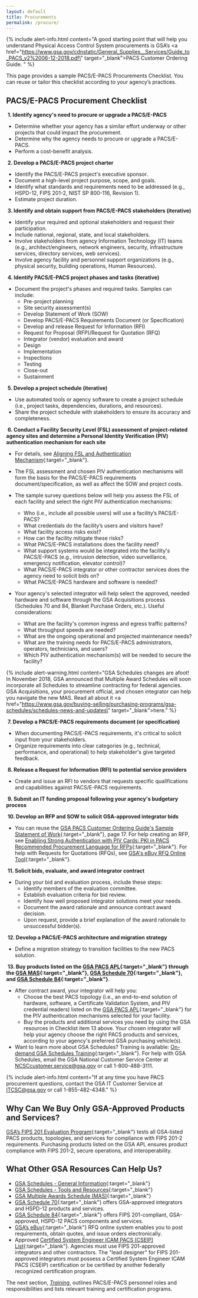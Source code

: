```yaml
---
layout: default
title: Procurements
permalink: /procure/
---
```


{% include alert-info.html content="A good starting point that will help you understand Physical Access Control System procurements is GSA’s <a href=\"https://www.gsa.gov/cdnstatic/General_Supplies__Services/Guide_to_PACS_v2%2006-12-2018.pdf\" target=\"_blank\">PACS Customer Ordering Guide. </a>" %}

This page provides a sample PACS/E-PACS Procurements Checklist. You can reuse or tailor this checklist according to your agency’s practices.

## PACS/E-PACS Procurement Checklist 
<i class="fa fa-check-square-o"></i> &nbsp;**1. Identify agency's need to procure or upgrade a PACS/E-PACS**
- Determine whether your agency has a similar effort underway or other projects that could impact the procurement.
- Determine why the agency needs to procure or upgrade a PACS/E-PACS. 
- Perform a cost-benefit analysis. 

<i class="fa fa-check-square-o"></i> &nbsp;**2. Develop a PACS/E-PACS project charter** 
- Identify the PACS/E-PACS project's executive sponsor.
- Document a high-level project purpose, scope, and goals. 
- Identify what standards and requirements need to be addressed (e.g., HSPD-12, FIPS 201-2, NIST SP 800-116, Revision 1).
- Estimate project duration.

<i class="fa fa-check-square-o"></i> &nbsp;**3. Identify and obtain support from PACS/E-PACS stakeholders (iterative)**
- Identify your required and optional stakeholders and request their participation.
- Include national, regional, state, and local stakeholders.
- Involve stakeholders from agency Information Technology (IT) teams (e.g., architect/engineers, network engineers, security, infrastructure services, directory services, web services).
- Involve agency facility and personnel support organizations (e.g., physical security, building operations, Human Resources). 

<i class="fa fa-check-square-o"></i> &nbsp;**4. Identify PACS/E-PACS project phases and tasks (iterative)**
- Document the project's phases and required tasks. Samples can include:
    -	Pre-project planning
    -	Site security assessment(s)
    -	Develop Statement of Work (SOW)
    -   Develop PACS/E-PACS Requirements Document (or Specification)
    -	Develop and release Request for Information (RFI) 
    -	Request for Proposal (RFP)/Request for Quotation (RFQ)  
    -	Integrator (vendor) evaluation and award
    -   Design
    -   Implementation
    -   Inspections
    -   Testing
    -	Close-out
    -	Sustainment

<i class="fa fa-check-square-o"></i> &nbsp;**5. Develop a project schedule (iterative)**
- Use automated tools or agency software to create a project schedule (i.e., project tasks, dependencies, durations, and resources).
- Share the project schedule with stakeholders to ensure its accuracy and completeness.

<i class="fa fa-check-square-o"></i> &nbsp;**6. Conduct a Facility Security Level (FSL) assessment of project-related agency sites and determine a Personal Identity Verification (PIV) authentication mechanism for each site**
 - For details, see [Aligning FSL and Authentication Mechanism]({{site.baseurl}}/alignfslandauth/){:target="_blank"}.
 - The FSL assessment and chosen PIV authentication mechanisms will form the basis for the PACS/E-PACS requirements document/specification, as well as affect the SOW and project costs.
 - The sample survey questions below will help you assess the FSL of each facility and select the right PIV authentication mechanisms: <br>
    -	Who (i.e., include all possible users) will use a facility’s PACS/E-PACS?
    -	What credentials do the facility’s users and visitors have?
    -	What facility access risks exist? 
    -	How can the facility mitigate these risks? 
    -	What PACS/E-PACS installations does the facility need?
    -	What support systems would be integrated into the facility's PACS/E-PACS (e.g., intrusion detection, video surveillance, emergency notification, elevator control)?
    -	What PACS/E-PACS integrator or other contractor services does the agency need to solicit bids on?
    -	What PACS/E-PACS hardware and software is needed? 
	
 -  Your agency's selected integrator will help select the approved, needed hardware and software through the GSA Acquisitions process (Schedules 70 and 84, Blanket Purchase Orders, etc.). Useful considerations: <br>
    -	What are the facility's common ingress and egress traffic patterns? 
    -	What throughput speeds are needed?
    -	What are the ongoing operational and projected maintenance needs?
    -	What are the training needs for PACS/E-PACS administrators, operators, technicians, and users?
    -   Which PIV authentication mechanism(s) will be needed to secure the facility?


{% include alert-warning.html content="GSA Schedules changes are afoot! In November 2018, GSA announced that Multiple Award Schedules will soon incorporate all Schedules to streamline contracting for federal agencies. GSA Acquisitions, your procurement official, and chosen integrator can help you navigate the new MAS. Read all about it <a href=\"https://www.gsa.gov/buying-selling/purchasing-programs/gsa-schedules/schedules-news-and-updates\" target=\"_blank\">here</a>." %}



<i class="fa fa-check-square-o"></i> &nbsp;**7. Develop a PACS/E-PACS requirements document (or specification)**
- When documenting PACS/E-PACS requirements, it's critical to solicit input from your stakeholders.  
- Organize requirements into clear categories (e.g., technical, performance, and operational) to help stakeholder's give targeted feedback.

<i class="fa fa-check-square-o"></i> &nbsp;**8. Release a Request for Information (RFI) to potential service providers**
- Create and issue an RFI to vendors that requests specific qualifications and capabilities against PACS/E-PACS requirements.

<i class="fa fa-check-square-o"></i> &nbsp;**9. Submit an IT funding proposal following your agency's budgetary process**

<i class="fa fa-check-square-o"></i> &nbsp;**10. Develop an RFP and SOW to solicit GSA-approved integrator bids**
 
-  You can reuse the [GSA PACS Customer Ordering Guide's Sample Statement of Work]( https://www.gsa.gov/cdnstatic/General_Supplies__Services/Guide_to_PACS_v2%2006-12-2018.pdf){:target="_blank"}, page 17. For help creating an RFP, see [Enabling Strong Authentication with PIV Cards: PKI in PACS Recommended Procurement Language for RFPs](https://www.idmanagement.gov/wp-content/uploads/sites/1171/uploads/Procurement-Language-1.1.0.pdf){:target="_blank"}. For help with Requests for Quotations (RFQs), see [GSA's eBuy RFQ Online Tool](https://www.ebuy.gsa.gov/ebuy/){:target="_blank"}.



<i class="fa fa-check-square-o"></i> &nbsp;**11. Solicit bids, evaluate, and award integrator contract**

- During your bid and evaluation process, include these steps:
    - Identify members of the evaluation committee.
    - Establish evaluation criteria for bid review. 
    - Identify how well proposed integrator solutions meet your needs. 
    - Document the award rationale and announce contract award decision. 
    - Upon request, provide a brief explanation of the award rationale to unsuccessful bidder(s).

<i class="fa fa-check-square-o"></i> &nbsp;**12. Develop a PACS/E-PACS architecture and migration strategy** 

- Define a migration strategy to transition facilities to the new PACS solution.

<i class="fa fa-check-square-o"></i> &nbsp;**13. Buy products listed on the [GSA PACS APL](https://www.idmanagement.gov/approved-products-list-pacs-products/){:target="_blank"} through the [GSA MAS](https://www.gsa.gov/buying-selling/purchasing-programs/gsa-schedules/schedules-news-and-updates){:target="_blank"}, [GSA Schedule 70]( https://www.gsa.gov/technology/technology-purchasing-programs/it-schedule-70){:target="_blank"}, and [GSA Schedule 84](https://www.gsa.gov/buying-selling/purchasing-programs/gsa-schedules/list-of-gsa-schedules/schedule-84security-fire-law-enforcement){:target="_blank"}**. 

- After contract award, your integrator will help you:
    - Choose the best PACS topology (i.e., an end-to-end solution of hardware, software, a Certificate Validation System, and PIV credential readers) listed on the [GSA PACS APL](https://www.idmanagement.gov/approved-products-list-pacs-products/){:target="_blank"} for the PIV authentication mechanisms selected for your facility.  
    - Buy the products and additional services you need by using the GSA resources in Checklist item 13 above. Your chosen integrator will help your agency choose the right PACS products and services, according to your agency's preferred GSA purchasing vehicle(s). 
-  Want to learn more about GSA Schedules? Training is available: [On-demand GSA Schedules Training](ww.gsa.gov/buying-selling/products-services/security-protection/training-for-security-protection){:target="_blank"}. For help with GSA Schedules, email the GSA National Customer Service Center at NCSCcustomer.service@gsa.gov or call 1-800-488-3111.


{% include alert-info.html content="If at any time you have PACS procurement questions, contact the GSA IT Customer Service at ITCSC@gsa.gov or call 1-855-482-4348." %}

## Why Can We Buy Only GSA-Approved Products and Services?
[GSA’s FIPS 201 Evaluation Program](https://www.idmanagement.gov/fips201/){:target="_blank"} tests all GSA-listed PACS products, topologies, and services for compliance with FIPS 201-2 requirements. Purchasing products listed on the GSA APL ensures product compliance with FIPS 201-2, secure operations, and interoperability.   

## What Other GSA Resources Can Help Us?
- [GSA Schedules - General Information](https://www.gsa.gov/buying-selling/purchasing-programs/gsa-schedules/schedule-buyers){:target="_blank"}
- [GSA Schedules - Tools and Resources](https://www.gsa.gov/buying-selling/purchasing-programs/gsa-schedules/we-are-here-to-help){:target="_blank"}
- [GSA Multiple Awards Schedule (MAS)](https://www.gsa.gov/buying-selling/purchasing-programs/gsa-schedules/schedules-news-and-updates){:target="_blank"}
- [GSA Schedule 70]( https://www.gsa.gov/technology/technology-purchasing-programs/it-schedule-70){:target="_blank"} offers GSA-approved integrators and HSPD-12 products and services.  
- [GSA Schedule 84](https://www.gsa.gov/buying-selling/purchasing-programs/gsa-schedules/list-of-gsa-schedules/schedule-84security-fire-law-enforcement){:target="_blank"} offers FIPS 201-compliant, GSA-approved, HSPD-12 PACS components and services.
- [GSA’s eBuy](https://www.ebuy.gsa.gov/ebuy/){:target="_blank"} RFQ online system enables you to post requirements, obtain quotes, and issue orders electronically. 
- Approved [Certified System Engineer ICAM PACS (CSEIP) List]( https://www.securetechalliance.org/activities-cseip-registry/){:target="_blank"}.  Agencies must use FIPS 201-approved integrators and other contractors. The "lead designer" for FIPS 201-approved integrators must possess a Certified System Engineer ICAM PACS (CSEIP) certification or be certified by another federally recognized certification program.    

The next section, *[Training]({{site.baseurl}}/train/)*, outlines PACS/E-PACS personnel roles and responsibilities and lists relevant training and certification programs.

